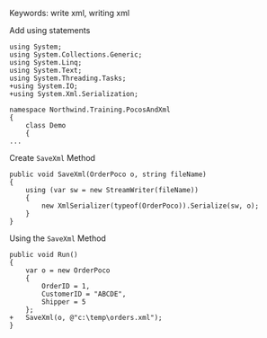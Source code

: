 Keywords: write xml, writing xml

Add using statements
```csdiff
using System;
using System.Collections.Generic;
using System.Linq;
using System.Text;
using System.Threading.Tasks;
+using System.IO;
+using System.Xml.Serialization;

namespace Northwind.Training.PocosAndXml
{
    class Demo
    { 
...    
```
Create `SaveXml` Method
```csdiff
public void SaveXml(OrderPoco o, string fileName)
{
    using (var sw = new StreamWriter(fileName))
    {
        new XmlSerializer(typeof(OrderPoco)).Serialize(sw, o);
    }
}
```

Using the `SaveXml` Method
```csdiff
public void Run()
{
    var o = new OrderPoco
    {
        OrderID = 1,
        CustomerID = "ABCDE",
        Shipper = 5
    };
+   SaveXml(o, @"c:\temp\orders.xml");
}
```